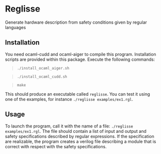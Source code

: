 # Reglisse
Generate hardware description from safety conditions given by regular languages

## Installation
You need ocaml-cudd and ocaml-aiger to compile this program.
Installation scripts are provided within this package.
Execute the following commands:

> `./install_ocaml_aiger.sh`

> `./install_ocaml_cudd.sh`

> `make`

This should produce an executable called `reglisse`.
You can test it using one of the examples, for instance `./reglisse examples/ex1.rgl`.

## Usage
To launch the program, call it with the name of a file: `./reglisse examples/ex1.rgl`.
The file should contain a list of input and output and safety specifications described by regular expressions.
If the specification are realizable, the program creates a verilog file describing a module that is correct with respect with the safety specifications.